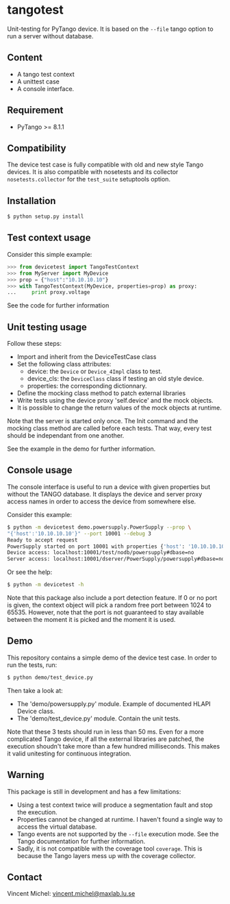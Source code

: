 tangotest
=========

Unit-testing for PyTango device.
It is based on the `--file` tango option to run a server without database.


Content
-------
- A tango test context
- A unittest case
- A console interface.


Requirement
-----------

- PyTango >= 8.1.1


Compatibility
-------------

The device test case is fully compatible with old and new style Tango devices.
It is also compatible with nosetests and its collector `nosetests.collector`
for the `test_suite` setuptools option.


Installation
------------

```bash
$ python setup.py install
```

Test context usage
------------------

Consider this simple example:

```python
>>> from devicetest import TangoTestContext
>>> from MyServer import MyDevice
>>> prop = {"host":"10.10.10.10"}
>>> with TangoTestContext(MyDevice, properties=prop) as proxy:
...     print proxy.voltage
```

See the code for further information


Unit testing usage
------------------

Follow these steps:

- Import and inherit from the DeviceTestCase class
- Set the following class attributes:
   - device: the `Device` or `Device_4Impl` class to test.
   - device_cls: the `DeviceClass` class if testing an old style device.
   - properties: the corresponding dictionnary.
- Define the mocking class method to patch external libraries
- Write tests using the device proxy 'self.device' and the mock objects.
- It is possible to change the return values of the mock objects at runtime.

Note that the server is started only once. The Init command and the mocking
class method are called before each tests. That way, every test should be
independant from one another.

See the example in the demo for further information.


Console usage
-------------

The console interface is useful to run a device with given properties but
without the TANGO database. It displays the device and server proxy access
names in order to access the device from somewhere else.

Consider this example:

```bash
$ python -m devicetest demo.powersupply.PowerSupply --prop \
"{'host':'10.10.10.10'}" --port 10001 --debug 3
Ready to accept request
PowerSupply started on port 10001 with properties {'host': '10.10.10.10'}.
Device access: localhost:10001/test/nodb/powersupply#dbase=no
Server access: localhost:10001/dserver/PowerSupply/powersupply#dbase=no
```
Or see the help:

```bash
$ python -m devicetest -h
```

Note that this package also include a port detection feature. If 0 or no port
is given, the context object will pick a random free port between 1024
to 65535. However, note that the port is not guaranteed to stay available
between the moment it is picked and the moment it is used.

Demo
----

This repository contains a simple demo of the device test case.
In order to run the tests, run:

```bash
$ python demo/test_device.py
```

Then take a look at:

- The 'demo/powersupply.py' module. Example of documented HLAPI Device class.
- The 'demo/test_device.py' module. Contain the unit tests.

Note that these 3 tests should run in less than 50 ms. Even for a more
complicated Tango device, if all the external libraries are patched, the
execution shoudn't take more than a few hundred milliseconds. This makes it
valid unitesting for continuous integration.


Warning
-------

This package is still in development and has a few limitations:

- Using a test context twice will produce a segmentation fault and stop the
  execution.
- Properties cannot be changed at runtime.
  I haven't found a single way to access the virtual database.
- Tango events are not supported by the `--file` execution mode.
  See the Tango documentation for further information.
- Sadly, it is not compatible with the coverage tool `coverage`. This is
  because the Tango layers mess up with the coverage collector.


Contact
-------

Vincent Michel: vincent.michel@maxlab.lu.se
